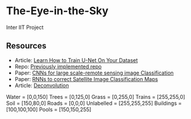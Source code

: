 # The-Eye-in-the-Sky
Inter IIT Project

## Resources
- Article: [Learn How to Train U-Net On Your Dataset](https://medium.com/coinmonks/learn-how-to-train-u-net-on-your-dataset-8e3f89fbd623)
- Repo: [Previously implemented repo](https://github.com/reachsumit/deep-unet-for-satellite-image-segmentation)
- Paper: [CNNs for large scale-remote sensing image Classification](https://arxiv.org/pdf/1703.00121.pdf)
- Paper: [RNNs to correct Satellite Image Classification Maps](https://arxiv.org/pdf/1608.03440.pdf)
- Article: [Deconvolution](https://distill.pub/2016/deconv-checkerboard/) 

 Water = [0,0,150]
 Trees = [0,125,0]
 Grass = [0,255,0]
 Trains = [255,255,0]
 Soil = [150,80,0]
 Roads = [0,0,0]
 Unlabelled = [255,255,255]
 Buildings = [100,100,100]
 Pools = [150,150,255]
